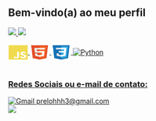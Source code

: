 ## Bem-vindo(a) ao meu perfil

 <div>
   <a href="https://github.com/sieghma">
   <img height="180em" src="https://github-readme-stats.vercel.app/api?username=sieghma&show_icons=true&theme=tokyonight&include_all_commits=true&count_private=true"/>
   <img height="180em" src="https://github-readme-stats.vercel.app/api/top-langs/?username=sieghma&layout=compact&langs_count=6&theme=tokyonight"/>
</div>
    
<div style="display: inline_block"><br>
  <img align="center" alt="Js" height="30" width="40" src="https://raw.githubusercontent.com/devicons/devicon/master/icons/javascript/javascript-plain.svg">
  <img align="center" alt="HTML" height="30" width="40" src="https://raw.githubusercontent.com/devicons/devicon/master/icons/html5/html5-original.svg">
  <img align="center" alt="CSS" height="30" width="40" src="https://raw.githubusercontent.com/devicons/devicon/master/icons/css3/css3-original.svg">
<img align="center" alt="Python" height="30" width"40" src="https://cdn.jsdelivr.net/gh/devicons/devicon@latest/icons/python/python-original.svg" />


</div>
 
<br>
 
### Redes Sociais ou e-mail de contato:
 
<div> 
 <div class="email-link">
  <a href="mailto:prelohhh3@gmail.com" target="_blank">
    <img src="https://img.shields.io/badge/-Gmail-%23333?style=for-the-badge&logo=gmail&logoColor=white" alt="Gmail">
    prelohhh3@gmail.com
  </a>
</div>
  <a href="https://www.linkedin.com/in/iago-alan-pereira-santana-307b75230/" target="_blank"><img src="https://img.shields.io/badge/-LinkedIn-%230077B5?style=for-the-badge&logo=linkedin&logoColor=white" target="_blank"></a>
</div>
